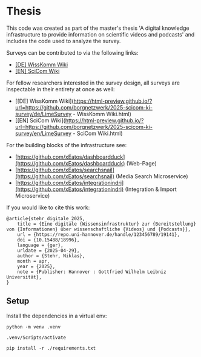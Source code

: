 # Thesis
This code was created as part of the master's thesis 'A digital knowledge infrastructure to provide information on scientific videos and podcasts' and includes the code used to analyze the survey.

Surveys can be contributed to via the following links: 
* [[DE] WissKomm Wiki](https://survey.uni-hannover.de/index.php/139333?lang=en)
* [[EN] SciCom Wiki](https://survey.uni-hannover.de/index.php/139333?lang=en)

For fellow researchers interested in the survey design, all surveys are inspectable in their entirety at once as well:
* [[DE] WissKomm Wiki](https://html-preview.github.io/?url=https://github.com/borgnetzwerk/2025-scicom-ki-survey/de/LimeSurvey - WissKomm Wiki.html)
* [[EN] SciCom Wiki](https://html-preview.github.io/?url=https://github.com/borgnetzwerk/2025-scicom-ki-survey/en/LimeSurvey - SciCom Wiki.html)

For the building blocks of the infrastructure see:
 -  [https://github.com/xEatos/dashboardduck](https://github.com/xEatos/dashboardduck) (Web-Page)
 -  [https://github.com/xEatos/searchsnail](https://github.com/xEatos/searchsnail) (Media Search Microservice)
 -  [https://github.com/xEatos/integrationindri](https://github.com/xEatos/integrationindri) (Integration & Import Microservice)

If you would like to cite this work:
```
@article{stehr_digitale_2025,
	title = {Eine digitale {Wissensinfrastruktur} zur {Bereitstellung} von {Informationen} über wissenschaftliche {Videos} und {Podcasts}},
	url = {https://repo.uni-hannover.de/handle/123456789/19141},
	doi = {10.15488/18996},
	language = {ger},
	urldate = {2025-04-29},
	author = {Stehr, Niklas},
	month = apr,
	year = {2025},
	note = {Publisher: Hannover : Gottfried Wilhelm Leibniz Universität},
}
```

## Setup

Install the dependencies in a virtual env:

```
python -m venv .venv

.venv/Scripts/activate

pip install -r ./requirements.txt

```
